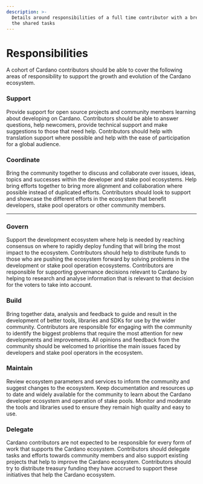 ```yaml
---
description: >-
  Details around responsibilities of a full time contributor with a breakdown of
  the shared tasks
---
```


# Responsibilities

A cohort of Cardano contributors should be able to cover the following areas of responsibility to support the growth and evolution of the Cardano ecosystem.



### **Support**&#x20;

Provide support for open source projects and community members learning about developing on Cardano. Contributors should be able to answer questions, help newcomers, provide technical support and make suggestions to those that need help. Contributors should help with translation support where possible and help with the ease of participation for a global audience.



### **Coordinate**

Bring the community together to discuss and collaborate over issues, ideas, topics and successes within the developer and stake pool ecosystems. Help bring efforts together to bring more alignment and collaboration where possible instead of duplicated efforts. Contributors should look to support and showcase the different efforts in the ecosystem that benefit developers, stake pool operators or other community members.

****

### **Govern**&#x20;

Support the development ecosystem where help is needed by reaching consensus on where to rapidly deploy funding that will bring the most impact to the ecosystem. Contributors should help to distribute funds to those who are pushing the ecosystem forward by solving problems in the development or stake pool operation ecosystems. Contributors are responsible for supporting governance decisions relevant to Cardano by helping to research and analyse information that is relevant to that decision for the voters to take into account.



### **Build**

Bring together data, analysis and feedback to guide and result in the development of better tools, libraries and SDKs for use by the wider community. Contributors are responsible for engaging with the community to identify the biggest problems that require the most attention for new developments and improvements. All opinions and feedback from the community should be welcomed to prioritise the main issues faced by developers and stake pool operators in the ecosystem.



### **Maintain**&#x20;

Review ecosystem parameters and services to inform the community and suggest changes to the ecosystem. Keep documentation and resources up to date and widely available for the community to learn about the Cardano developer ecosystem and operation of stake pools. Monitor and moderate the tools and libraries used to ensure they remain high quality and easy to use.



### **Delegate**&#x20;

Cardano contributors are not expected to be responsible for every form of work that supports the Cardano ecosystem. Contributors should delegate tasks and efforts towards community members and also support existing projects that help to improve the Cardano ecosystem. Contributors should try to distribute treasury funding they have accrued to support these initiatives that help the Cardano ecosystem.
